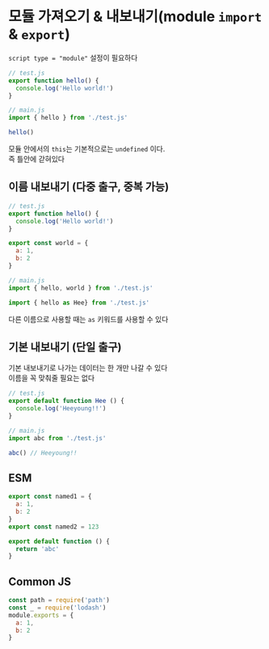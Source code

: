 # 모듈 가져오기 & 내보내기(module `import` & `export`)
`script type = "module"` 설정이 필요하다

```js
// test.js
export function hello() {
  console.log('Hello world!')
}
```
```js
// main.js
import { hello } from './test.js'

hello()
```
모듈 안에서의 `this`는 기본적으로는 `undefined` 이다.  
즉 틀안에 갇혀있다

## 이름 내보내기 (다중 출구, 중복 가능)
```js
// test.js
export function hello() {
  console.log('Hello world!')
}

export const world = {
  a: 1,
  b: 2
}
```
```js
// main.js
import { hello, world } from './test.js'

import { hello as Hee} from './test.js'
```
다른 이름으로 사용할 때는 `as` 키워드를 사용할 수 있다


## 기본 내보내기 (단일 출구)
기본 내보내기로 나가는 데이터는 한 개만 나갈 수 있다  
이름을 꼭 맞춰줄 필요는 없다
```js
// test.js
export default function Hee () {
  console.log('Heeyoung!!')
}
```
```js
// main.js
import abc from './test.js'

abc() // Heeyoung!!
```

## ESM
```js
export const named1 = {
  a: 1,
  b: 2
}
export const named2 = 123

export default function () {
  return 'abc'
}
```

## Common JS
```js
const path = require('path')
const _ = require('lodash')
module.exports = {
  a: 1,
  b: 2
}
```